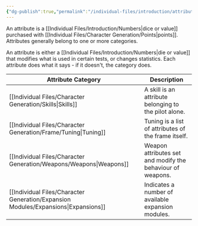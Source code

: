 ```yaml
---
{"dg-publish":true,"permalink":"/individual-files/introduction/attributes/"}
---
```


An attribute is a [[Individual Files/Introduction/Numbers\|dice or value]] purchased with [[Individual Files/Character Generation/Points\|points]]. Attributes generally belong to one or more categories. 

An attribute is either a [[Individual Files/Introduction/Numbers\|die or value]] that modifies what is used in certain tests, or changes statistics. Each attribute does what it says - if it doesn't, the category does.


| **Attribute Category** | **Description**                                            |
| ---------------------- | ---------------------------------------------------------- |
| [[Individual Files/Character Generation/Skills\|Skills]]             | A skill is an attribute belonging to the pilot alone.      |
| [[Individual Files/Character Generation/Frame/Tuning\|Tuning]]             | Tuning is a list of attributes of the frame itself.        |
| [[Individual Files/Character Generation/Weapons/Weapons\|Weapons]]            | Weapon attributes set and modify the behaviour of weapons. |
| [[Individual Files/Character Generation/Expansion Modules/Expansions\|Expansions]]         | Indicates a number of available expansion modules.         |
